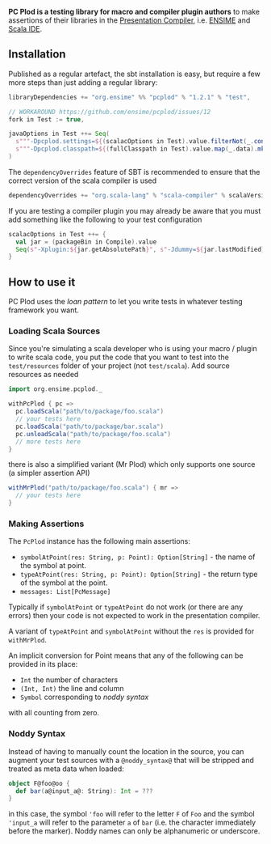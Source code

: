 **PC Plod is a testing library for macro and compiler plugin authors** to make assertions of their libraries in the [Presentation Compiler](http://scala-ide.org/docs/dev/architecture/presentation-compiler.html#scalapresentationcompiler), i.e. [ENSIME](http://ensime.org) and [Scala IDE](http://scala-ide.org/).

## Installation

Published as a regular artefact, the sbt installation is easy, but require a few more steps than just adding a regular library:

```scala
libraryDependencies += "org.ensime" %% "pcplod" % "1.2.1" % "test",

// WORKAROUND https://github.com/ensime/pcplod/issues/12
fork in Test := true,

javaOptions in Test ++= Seq(
  s"""-Dpcplod.settings=${(scalacOptions in Test).value.filterNot(_.contains(",")).mkString(",")}""",
  s"""-Dpcplod.classpath=${(fullClasspath in Test).value.map(_.data).mkString(",")}"""
)
```

The `dependencyOverrides` feature of SBT is recommended to ensure that the correct version of the scala compiler is used

```scala
dependencyOverrides += "org.scala-lang" % "scala-compiler" % scalaVersion.value
```

If you are testing a compiler plugin you may already be aware that you must add something like the following to your test configuration

```scala
scalacOptions in Test ++= {
  val jar = (packageBin in Compile).value
  Seq(s"-Xplugin:${jar.getAbsolutePath}", s"-Jdummy=${jar.lastModified}") // ensures recompile
}
```

## How to use it

PC Plod uses the *loan pattern* to let you write tests in whatever testing framework you want.

### Loading Scala Sources

Since you're simulating a scala developer who is using your macro / plugin to write scala code, you put the code that you want to test into the `test/resources` folder of your project (not `test/scala`). Add source resources as needed

```scala
import org.ensime.pcplod._
```

```scala
withPcPlod { pc =>
  pc.loadScala("path/to/package/foo.scala")
  // your tests here
  pc.loadScala("path/to/package/bar.scala")
  pc.unloadScala("path/to/package/foo.scala")
  // more tests here
}
```

there is also a simplified variant (Mr Plod) which only supports one source (a simpler assertion API)

```scala
withMrPlod("path/to/package/foo.scala") { mr =>
  // your tests here
}
```

### Making Assertions

The `PcPlod` instance has the following main assertions:

- `symbolAtPoint(res: String, p: Point): Option[String]` - the name of the symbol at point.
- `typeAtPoint(res: String, p: Point): Option[String]` - the return type of the symbol at the point.
- `messages: List[PcMessage]`

Typically if `symbolAtPoint` or `typeAtPoint` do not work (or there are any errors) then your code is not expected to work in the presentation compiler.

A variant of `typeAtPoint` and `symbolAtPoint` without the `res` is provided for `withMrPlod`.

An implicit conversion for Point means that any of the following can be provided in its place:

- `Int` the number of characters
- `(Int, Int)` the line and column
- `Symbol` corresponding to *noddy syntax*

with all counting from zero.

### Noddy Syntax

Instead of having to manually count the location in the source, you can augment your test sources with a `@noddy_syntax@` that will be stripped and treated as meta data when loaded:

```scala
object F@foo@oo {
  def bar(a@input_a@: String): Int = ???
}
```

in this case, the symbol `'foo` will refer to the letter `F` of `Foo` and the symbol `'input_a` will refer to the parameter `a` of `bar` (i.e. the character immediately before the marker). Noddy names can only be alphanumeric or underscore.
